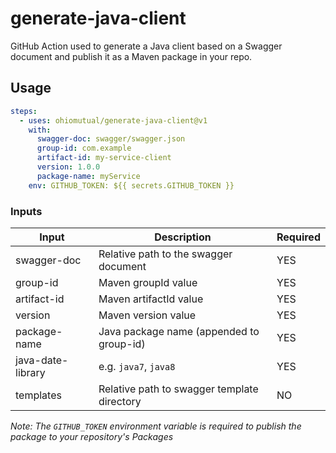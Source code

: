# generate-java-client

GitHub Action used to generate a Java client based on a Swagger document and publish it as a Maven package in your repo.

## Usage

```yaml
steps:
  - uses: ohiomutual/generate-java-client@v1
    with:
      swagger-doc: swagger/swagger.json
      group-id: com.example
      artifact-id: my-service-client
      version: 1.0.0
      package-name: myService
    env: GITHUB_TOKEN: ${{ secrets.GITHUB_TOKEN }}
```

### Inputs

| Input             | Description                                 | Required |
| ----------------- | ------------------------------------------- | -------- |
| swagger-doc       | Relative path to the swagger document       | YES      |
| group-id          | Maven groupId value                         | YES      |
| artifact-id       | Maven artifactId value                      | YES      |
| version           | Maven version value                         | YES      |
| package-name      | Java package name (appended to group-id)    | YES      |
| java-date-library | e.g. ```java7```, ```java8```               | YES      |
| templates         | Relative path to swagger template directory | NO       |

_Note: The ```GITHUB_TOKEN``` environment variable is required to publish the package to your repository's Packages_
